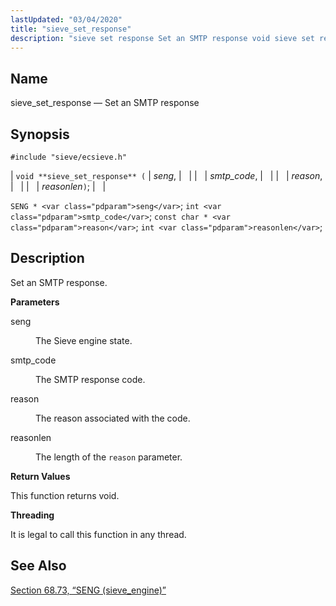 ```yaml
---
lastUpdated: "03/04/2020"
title: "sieve_set_response"
description: "sieve set response Set an SMTP response void sieve set response seng smtp code reason reasonlen SENG seng int smtp code const char reason int reasonlen Set an SMTP response seng The Sieve engine state smtp code The SMTP response code reason The reason associated with the code reasonlen The..."
---
```


<a name="apis.sieve_set_response"></a> 
## Name

sieve_set_response — Set an SMTP response

## Synopsis

`#include "sieve/ecsieve.h"`

| `void **sieve_set_response** (` | <var class="pdparam">seng</var>, |   |
|   | <var class="pdparam">smtp_code</var>, |   |
|   | <var class="pdparam">reason</var>, |   |
|   | <var class="pdparam">reasonlen</var>`)`; |   |

`SENG * <var class="pdparam">seng</var>`;
`int <var class="pdparam">smtp_code</var>`;
`const char * <var class="pdparam">reason</var>`;
`int <var class="pdparam">reasonlen</var>`;<a name="idp60864720"></a> 
## Description

Set an SMTP response.

**<a name="idp60865920"></a> Parameters**

<dl class="variablelist">

<dt>seng</dt>

<dd>

The Sieve engine state.

</dd>

<dt>smtp_code</dt>

<dd>

The SMTP response code.

</dd>

<dt>reason</dt>

<dd>

The reason associated with the code.

</dd>

<dt>reasonlen</dt>

<dd>

The length of the `reason` parameter.

</dd>

</dl>

**<a name="idp60874624"></a> Return Values**

This function returns void.

**<a name="idp60875536"></a> Threading**

It is legal to call this function in any thread.

<a name="idp60876960"></a> 
## See Also

[Section 68.73, “SENG (sieve_engine)”](structs.seng "68.73. SENG (sieve_engine)")